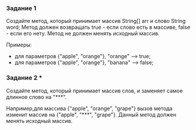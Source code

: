 ### Задание 1

Создайте метод, который принимает массив String[] arr и слово String word;
Метод должен возвращать true - если слово есть в массиве, false - если его нету. 
Метод не должен менять исходный массив.

Примеры: 
- для параметров {"apple", "orange"}, "orange" --> true;
- для параметров {"apple", "orange"}, "banana" --> false;

### Задание 2 *

Создайте метод, который принимает массив слов, и заменяет самое длинное слово на "***".

Например,для массива {"apple", "orange", "grape"} вызов метода изменит массив на  {"apple", "***", "grape"}.
Данный метод должен менять исходный массив.

